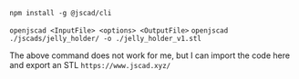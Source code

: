 `npm install -g @jscad/cli`

`openjscad <InputFile> <options> <OutputFile>`
`openjscad ./jscads/jelly_holder/ -o ./jelly_holder_v1.stl`

The above command does not work for me, but I can import the code here and export an STL
`https://www.jscad.xyz/`